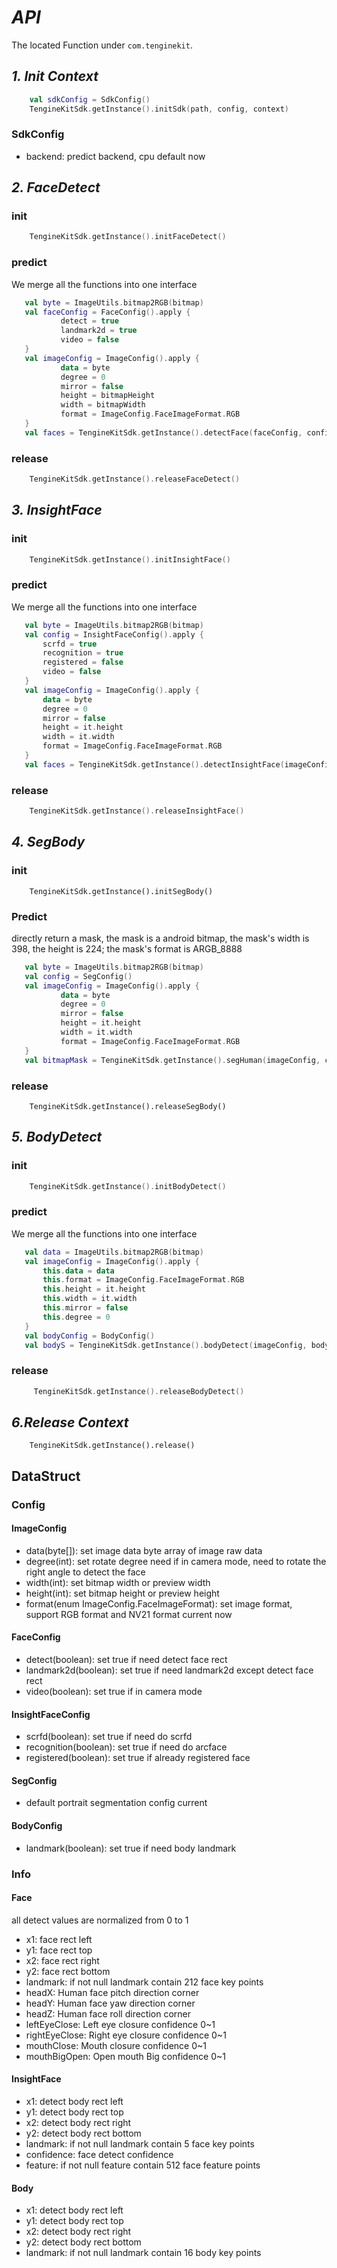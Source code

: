 # ***API***
The located Function under ```com.tenginekit```.
## ***1. Init Context***


``` kotlin
	val sdkConfig = SdkConfig()
	TengineKitSdk.getInstance().initSdk(path, config, context)
```

### SdkConfig

- backend: predict backend, cpu default now



## ***2. FaceDetect***
### init
``` kotlin
	TengineKitSdk.getInstance().initFaceDetect()
```

### predict
We merge all the functions into one interface
 
 ``` kotlin
 	val byte = ImageUtils.bitmap2RGB(bitmap)
 	val faceConfig = FaceConfig().apply {
 			detect = true
 			landmark2d = true
 			video = false
 	}
 	val imageConfig = ImageConfig().apply {
 			data = byte
 			degree = 0
 			mirror = false
 			height = bitmapHeight
 			width = bitmapWidth
 			format = ImageConfig.FaceImageFormat.RGB
 	}
 	val faces = TengineKitSdk.getInstance().detectFace(faceConfig, config)
 ```
 
### release
```kotlin
	TengineKitSdk.getInstance().releaseFaceDetect()
``` 

## ***3. InsightFace***
### init
``` kotlin
	TengineKitSdk.getInstance().initInsightFace()
```

### predict
We merge all the functions into one interface
 
 ``` kotlin
	val byte = ImageUtils.bitmap2RGB(bitmap)
	val config = InsightFaceConfig().apply {
		scrfd = true
		recognition = true
		registered = false
		video = false
	}
	val imageConfig = ImageConfig().apply {
		data = byte
		degree = 0
		mirror = false
		height = it.height
		width = it.width
		format = ImageConfig.FaceImageFormat.RGB
	}
	val faces = TengineKitSdk.getInstance().detectInsightFace(imageConfig, config)
 ```
 
### release
```kotlin
	TengineKitSdk.getInstance().releaseInsightFace()
``` 

##  ***4. SegBody***

### init

```
	TengineKitSdk.getInstance().initSegBody()
```
### Predict

directly return a mask, the mask is a android bitmap, the mask's width is 398, the height is 224; the mask's format is ARGB_8888
 
 ``` kotlin
 	val byte = ImageUtils.bitmap2RGB(bitmap)
 	val config = SegConfig()
 	val imageConfig = ImageConfig().apply {
 			data = byte
 			degree = 0
 			mirror = false
 			height = it.height
 			width = it.width
 			format = ImageConfig.FaceImageFormat.RGB
 	}
 	val bitmapMask = TengineKitSdk.getInstance().segHuman(imageConfig, config)
 ```

### release
```
	TengineKitSdk.getInstance().releaseSegBody()
```

##  ***5. BodyDetect***

### init
``` kotlin
	TengineKitSdk.getInstance().initBodyDetect()
```

### predict
We merge all the functions into one interface
 
 ``` kotlin
	val data = ImageUtils.bitmap2RGB(bitmap)
	val imageConfig = ImageConfig().apply {
		this.data = data
		this.format = ImageConfig.FaceImageFormat.RGB
		this.height = it.height
		this.width = it.width
		this.mirror = false
		this.degree = 0
	}
	val bodyConfig = BodyConfig()
	val bodyS = TengineKitSdk.getInstance().bodyDetect(imageConfig, bodyConfig)
 ```
 
### release
```kotlin
	 TengineKitSdk.getInstance().releaseBodyDetect()
``` 


## ***6.Release Context***
```
	TengineKitSdk.getInstance().release()
```

## DataStruct
### Config
#### ImageConfig
* data(byte[]): set image data byte array of image raw data
* degree(int): set rotate degree need if in camera mode, need to rotate the right angle to detect the face
* width(int): set bitmap width or preview width
* height(int): set bitmap height or preview height
* format(enum ImageConfig.FaceImageFormat): set image format, support RGB format and NV21 format current now

#### FaceConfig
 * detect(boolean): set true if need detect face rect
 * landmark2d(boolean): set true if need landmark2d except detect face rect
 * video(boolean): set true if in camera mode

#### InsightFaceConfig
 * scrfd(boolean): set true if need do scrfd
 * recognition(boolean): set true if need do arcface
 * registered(boolean): set true if already registered face

#### SegConfig
* default portrait segmentation config current
#### BodyConfig
 * landmark(boolean): set true if need body landmark 

### Info
#### Face

all detect values ​​are normalized from 0 to 1

* x1: face rect left
* y1: face rect top
* x2: face rect right
* y2: face rect bottom
* landmark: if not null landmark contain 212 face key points
* headX:  Human face pitch direction corner
* headY:  Human face yaw direction corner
* headZ:  Human face roll direction corner
* leftEyeClose:  Left eye closure confidence 0~1
* rightEyeClose: Right eye closure confidence 0~1
* mouthClose: Mouth closure confidence 0~1
* mouthBigOpen: Open mouth Big confidence 0~1

#### InsightFace

* x1: detect body rect left
* y1: detect body rect top
* x2: detect body rect right
* y2: detect body rect bottom
* landmark: if not null landmark contain 5 face key points
* confidence: face detect confidence
* feature: if not null feature contain 512 face feature points
#### Body

* x1: detect body rect left
* y1: detect body rect top
* x2: detect body rect right
* y2: detect body rect bottom
* landmark: if not null landmark contain 16 body key points






